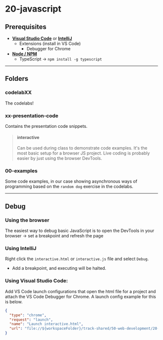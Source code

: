 # 20-javascript

## Prerequisites

- **[Visual Studio Code](https://code.visualstudio.com/)** or **[IntelliJ](https://www.jetbrains.com/idea/download/)**
  - Extensions (install in VS Code)
    - Debugger for Chrome
- **[Node / NPM](https://nodejs.org/en/download/)**
  - TypeScript &rarr; `npm install -g typescript`

---

## Folders

### **codelabXX**

The codelabs!

### **xx-presentation-code**

Contains the presentation code snippets.

> #### **interactive**
>
> Can be used during class to demonstrate code examples. It's the most basic setup for a browser JS project. Live coding is probably easier by just using the browser DevTools.

### 00-examples

Some code examples, in our case showing asynchronous ways of programming based on the `random dog` exercise in the codelabs.

---

## Debug

### Using the browser

The easiest way to debug basic JavaScript is to open the DevTools in your browser &rarr; set a breakpoint and refresh the page

### Using IntelliJ

Right click the `interactive.html` or `interactive.js` file and select `Debug`.

- Add a breakpoint, and executing will be halted.

### Using Visual Studio Code:

Add VS Code launch configurations that open the html file for a project and attach the VS Code Debugger for Chrome. A launch config example for this is below.

```json
{
  "type": "chrome",
  "request": "launch",
  "name": "Launch interactive.html",
  "url": "file://${workspaceFolder}/track-shared/50-web-development/20-javascript/xx-presentation-code/interactive/interactive.html"
}
```
